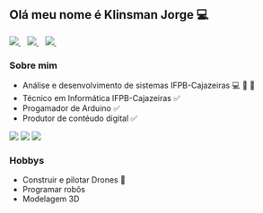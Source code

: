 ## Olá meu nome é Klinsman Jorge :computer:

<p align='left'>
  
   <a href="https://github.com/Klinsman21">
    <img src="https://img.shields.io/badge/GitHub-100000?style=for-the-badge&logo=github&logoColor=white" />
  </a>&nbsp;&nbsp;
  
  <a href="https://www.linkedin.com/in/klinsman-jorge-b94852186">
    <img src="https://img.shields.io/badge/linkedin-%230077B5.svg?&style=for-the-badge&logo=linkedin&logoColor=white" />
  </a>&nbsp;&nbsp;
  
  <a href="mailto:joseklinsman259@gmai.com?subject=Ol%C3%A1%20Klinsman%20Jorge">
    <img src="https://img.shields.io/badge/Gmail-D14836?style=for-the-badge&logo=gmail&logoColor=white" />        
  </a>&nbsp;&nbsp;

  
</p>

### Sobre mim
* Análise e desenvolvimento de sistemas IFPB-Cajazeiras :computer: :school: :school_satchel:
* Técnico em Informática IFPB-Cajazeiras :white_check_mark:
* Progamador de Arduino :white_check_mark:
* Produtor de contéudo digital :white_check_mark:
<p align='left'>
  
  <img src="https://img.shields.io/badge/C-00599C?style=for-the-badge&logo=c&logoColor=white" /> 
  <img src="https://img.shields.io/badge/Python-14354C?style=for-the-badge&logo=python&logoColor=white" /> 
  <img src="https://img.shields.io/badge/JavaScript-F7DF1E?style=for-the-badge&logo=javascript&logoColor=black" /> 

</p>

### Hobbys
* Construir e pilotar Drones :helicopter:
* Programar robôs 
* Modelagem 3D 


